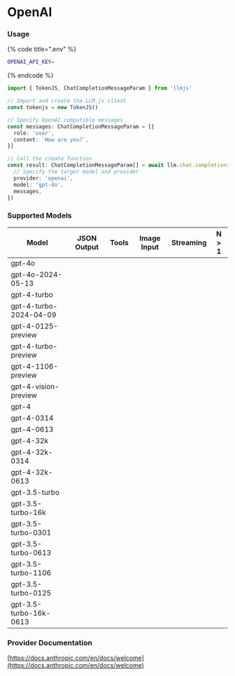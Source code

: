 # OpenAI

### Usage

{% code title=".env" %}
```bash
OPENAI_API_KEY=
```
{% endcode %}

```typescript
import { TokenJS, ChatCompletionMessageParam } from 'llmjs'

// Import and create the LLM.js client
const tokenjs = new TokenJS()

// Specify OpenAI compatible messages
const messages: ChatCompletionMessageParam = [{
  role: 'user',
  content: `How are you?`,
}]

// Call the create function
const result: ChatCompletionMessageParam[] = await llm.chat.completions.create({
  // Specify the target model and provider
  provider: 'openai',
  model: 'gpt-4o',
  messages,
})
```

### Supported Models

| Model                  | JSON Output | Tools | Image Input | Streaming | N > 1 |
| ---------------------- | ----------- | ----- | ----------- | --------- | ----- |
| gpt-4o                 |             |       |             |           |       |
| gpt-4o-2024-05-13      |             |       |             |           |       |
| gpt-4-turbo            |             |       |             |           |       |
| gpt-4-turbo-2024-04-09 |             |       |             |           |       |
| gpt-4-0125-preview     |             |       |             |           |       |
| gpt-4-turbo-preview    |             |       |             |           |       |
| gpt-4-1106-preview     |             |       |             |           |       |
| gpt-4-vision-preview   |             |       |             |           |       |
| gpt-4                  |             |       |             |           |       |
| gpt-4-0314             |             |       |             |           |       |
| gpt-4-0613             |             |       |             |           |       |
| gpt-4-32k              |             |       |             |           |       |
| gpt-4-32k-0314         |             |       |             |           |       |
| gpt-4-32k-0613         |             |       |             |           |       |
| gpt-3.5-turbo          |             |       |             |           |       |
| gpt-3.5-turbo-16k      |             |       |             |           |       |
| gpt-3.5-turbo-0301     |             |       |             |           |       |
| gpt-3.5-turbo-0613     |             |       |             |           |       |
| gpt-3.5-turbo-1106     |             |       |             |           |       |
| gpt-3.5-turbo-0125     |             |       |             |           |       |
| gpt-3.5-turbo-16k-0613 |             |       |             |           |       |



### Provider Documentation

[https://docs.anthropic.com/en/docs/welcome](https://docs.anthropic.com/en/docs/welcome)
